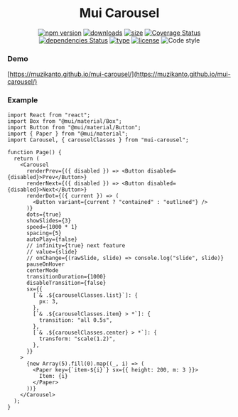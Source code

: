 <h1 align="center">Mui Carousel</h1>

<div align="center">

[![npm version](https://badge.fury.io/js/mui-carousel.svg)](https://badge.fury.io/js/mui-carousel)
[![downloads](https://img.shields.io/npm/dm/mui-carousel.svg)](https://www.npmjs.com/package/mui-carousel)
[![size](https://img.shields.io/bundlephobia/minzip/mui-carousel)](https://bundlephobia.com/result?p=mui-carousel)
[![Coverage Status](https://img.shields.io/codecov/c/github/muzikanto/mui-carousel/master.svg)](https://codecov.io/gh/muzikanto/mui-carousel/branch/master)
[![dependencies Status](https://david-dm.org/mui-carousel/status.svg)](https://david-dm.org/mui-carousel)
[![type](https://badgen.net/npm/types/mui-carousel)](https://badgen.net/npm/types/mui-carousel)
[![license](https://img.shields.io/badge/license-MIT-blue.svg)](https://github.com/muzikanto/mui-carousel/blob/master/LICENSE)
![Code style](https://img.shields.io/badge/code_style-prettier-ff69b4.svg)

</div>

### Demo

[https://muzikanto.github.io/mui-carousel/](https://muzikanto.github.io/mui-carousel/)

### Example

```tsx
import React from "react";
import Box from "@mui/material/Box";
import Button from "@mui/material/Button";
import { Paper } from "@mui/material";
import Carousel, { carouselClasses } from "mui-carousel";

function Page() {
  return (
    <Carousel
      renderPrev={({ disabled }) => <Button disabled={disabled}>Prev</Button>}
      renderNext={({ disabled }) => <Button disabled={disabled}>Next</Button>}
      renderDot={({ current }) => (
        <Button variant={current ? "contained" : "outlined"} />
      )}
      dots={true}
      showSlides={3}
      speed={1000 * 1}
      spacing={5}
      autoPlay={false}
      // infinity={true} next feature
      // value={slide}
      // onChange={(rawSlide, slide) => console.log("slide", slide)}
      pauseOnHover
      centerMode
      transitionDuration={1000}
      disableTransition={false}
      sx={{
        [`& .${carouselClasses.list}`]: {
          px: 3,
        },
        [`& .${carouselClasses.item} > *`]: {
          transition: "all 0.5s",
        },
        [`& .${carouselClasses.center} > *`]: {
          transform: "scale(1.2)",
        },
      }}
    >
      {new Array(5).fill(0).map((_, i) => (
        <Paper key={`item-${i}`} sx={{ height: 200, m: 3 }}>
          Item: {i}
        </Paper>
      ))}
    </Carousel>
  );
}
```
